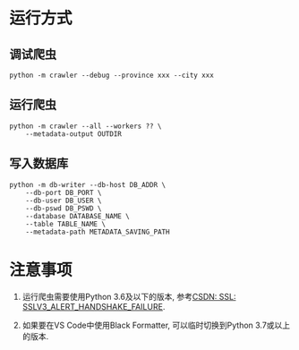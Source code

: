 # 运行方式

## 调试爬虫
``` shell
python -m crawler --debug --province xxx --city xxx
```

## 运行爬虫
``` shell
python -m crawler --all --workers ?? \
    --metadata-output OUTDIR
```

## 写入数据库
``` shell
python -m db-writer --db-host DB_ADDR \
    --db-port DB_PORT \
    --db-user DB_USER \
    --db-pswd DB_PSWD \
    --database DATABASE_NAME \
    --table TABLE_NAME \
    --metadata-path METADATA_SAVING_PATH
```

# 注意事项

1. 运行爬虫需要使用Python 3.6及以下的版本,
参考[CSDN: SSL: SSLV3_ALERT_HANDSHAKE_FAILURE](https://blog.csdn.net/qq_37435462/article/details/121564961).

2. 如果要在VS Code中使用Black Formatter, 可以临时切换到Python 3.7或以上的版本.
